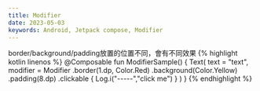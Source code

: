 ```yaml
---
title: Modifier
date: 2023-05-03
keywords: Android, Jetpack compose, Modifier
---
```

border/background/padding放置的位置不同，會有不同效果
{% highlight kotlin linenos %}
@Composable
fun ModifierSample() {
    Text(
        text = "text",
        modifier = Modifier
            .border(1.dp, Color.Red)
            .background(Color.Yellow)
            .padding(8.dp)
            .clickable {
                Log.i("-----","click me")
            }
    )
}
{% endhighlight %}
